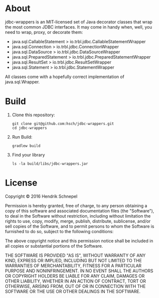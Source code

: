 # About

jdbc-wrappers is an MIT-licensed set of Java decorator classes that wrap
the most common JDBC interfaces. It may come in handy when, well, you need
to wrap, proxy, or decorate them:

- java.sql.CallableStatement > io.trbl.jdbc.CallableStatementWrapper
- java.sql.Connection > io.trbl.jdbc.ConnectionWrapper
- java.sql.DataSource > io.trbl.jdbc.DataSourceWrapper
- java.sql.PreparedStatement > io.trbl.jdbc.PreparedStatementWrapper
- java.sql.ResultSet > io.trbl.jdbc.ResultSetWrapper
- java.sql.Statement > io.trbl.jdbc.StatementWrapper

All classes come with a hopefully correct implementation of java.sql.Wrapper.

# Build

1. Clone this repository:
       
       git clone git@github.com:hsch/jdbc-wrappers.git
       cd jdbc-wrappers

2. Run Build:
       
       gradlew build
       
3. Find your library
        
       ls -la build/libs/jdbc-wrappers.jar


# License

Copyright &copy; 2016 Hendrik Schnepel

Permission is hereby granted, free of charge, to any person obtaining a copy
of this software and associated documentation files (the "Software"), to deal
in the Software without restriction, including without limitation the rights
to use, copy, modify, merge, publish, distribute, sublicense, and/or sell
copies of the Software, and to permit persons to whom the Software is
furnished to do so, subject to the following conditions:

The above copyright notice and this permission notice shall be included in all
copies or substantial portions of the Software.

THE SOFTWARE IS PROVIDED "AS IS", WITHOUT WARRANTY OF ANY KIND, EXPRESS OR
IMPLIED, INCLUDING BUT NOT LIMITED TO THE WARRANTIES OF MERCHANTABILITY,
FITNESS FOR A PARTICULAR PURPOSE AND NONINFRINGEMENT. IN NO EVENT SHALL THE
AUTHORS OR COPYRIGHT HOLDERS BE LIABLE FOR ANY CLAIM, DAMAGES OR OTHER
LIABILITY, WHETHER IN AN ACTION OF CONTRACT, TORT OR OTHERWISE, ARISING FROM,
OUT OF OR IN CONNECTION WITH THE SOFTWARE OR THE USE OR OTHER DEALINGS IN THE
SOFTWARE.
